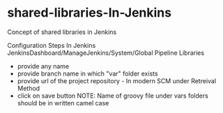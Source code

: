 # shared-libraries-In-Jenkins
Concept of shared libraries in Jenkins

Configuration Steps In Jenkins
 JenkinsDashboard/ManageJenkins/System/Global Pipeline Libraries
 - provide any name 
 - provide branch name in which "var" folder exists
 - provide url of the project repository - In modern SCM under Retreival Method
 - click on save button
   NOTE: Name of groovy file under vars folders should be in written camel case
